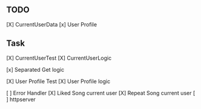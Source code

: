 ## TODO
[X] CurrentUserData
[x] User Profile

## Task
[X] CurrentUserTest
[X] CurrentUserLogic

[x] Separated Get logic

[X] User Profile Test
[X] User Profile logic

[ ] Error Handler
[X] Liked Song current user
[X] Repeat Song current user
[ ] httpserver